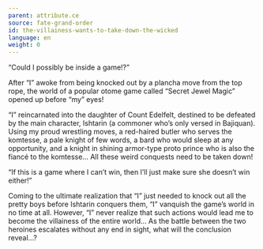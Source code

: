 ```yaml
---
parent: attribute.ce
source: fate-grand-order
id: the-villainess-wants-to-take-down-the-wicked
language: en
weight: 0
---
```


“Could I possibly be inside a game!?”

After “I” awoke from being knocked out by a plancha move from the top rope, the world of a popular otome game called “Secret Jewel Magic” opened up before “my” eyes!

“I” reincarnated into the daughter of Count Edelfelt, destined to be defeated by the main character, Ishtarin (a commoner who’s only versed in Bajiquan). Using my proud wrestling moves, a red-haired butler who serves the komtesse, a pale knight of few words, a bard who would sleep at any opportunity, and a knight in shining armor-type proto prince who is also the fiancé to the komtesse… All these weird conquests need to be taken down!

“If this is a game where I can’t win, then I’ll just make sure she doesn’t win either!”

Coming to the ultimate realization that “I” just needed to knock out all the pretty boys before Ishtarin conquers them, “I” vanquish the game’s world in no time at all. However, “I” never realize that such actions would lead me to become the villainess of the entire world… As the battle between the two heroines escalates without any end in sight, what will the conclusion reveal…?
